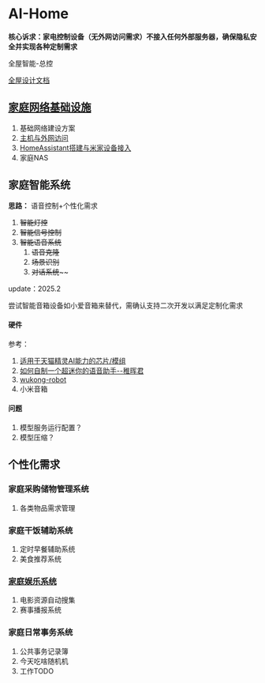 # AI-Home

**核心诉求：家电控制设备（无外网访问需求）不接入任何外部服务器，确保隐私安全并实现各种定制需求**

全屋智能-总控

[全屋设计文档]()


## [家庭网络基础设施](./HomeHelper/infrastructure)
1. 基础网络建设方案
2. [主机与外网访问](./HomeHelper/infrastructure/主机配置与外网访问.md)
3. [HomeAssistant搭建与米家设备接入](./HomeHelper/infrastructure/HomeAssistant搭建.md)
4. 家庭NAS


## 家庭智能系统
**思路：** 语音控制+个性化需求

1. ~~智能灯控~~
2. ~~智能信号控制~~
3. ~~智能语音系统~~
   1. ~~语音克隆~~
   2. ~~场景识别~~
   3. ~~对话系统~~~~

update：2025.2

尝试智能音箱设备如小爱音箱来替代，需确认支持二次开发以满足定制化需求

#### 硬件
参考：
1. [适用于天猫精灵AI能力的芯片/模组](https://www.aligenie.com/s/soc?spm=a2140w.21220084.0.0.4fa230cdtg2P96)
2. [如何自制一个超迷你的语音助手--稚晖君](https://zhuanlan.zhihu.com/p/72896282)
3. [wukong-robot](https://wukong.hahack.com/#/README)
4. 小米音箱

#### 问题
1. 模型服务运行配置？
2. 模型压缩？

## 个性化需求
### 家庭采购储物管理系统
1. 各类物品需求管理


### 家庭干饭辅助系统
1. 定时早餐辅助系统
2. 美食推荐系统


### [家庭娱乐系统](./HomeHelper/entertainment)
1. 电影资源自动搜集
2. 赛事播报系统


### 家庭日常事务系统
1. 公共事务记录簿
2. 今天吃啥随机机
3. 工作TODO

